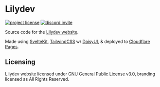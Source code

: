 # Lilydev

[![project license](https://img.shields.io/github/license/jadelily18/lilydev?style=flat-square)](https://github.com/jadelily18/lilydev/blob/master/LICENSE)
[![discord invite](https://img.shields.io/discord/995465843364343883?color=5865F2&style=flat-square&label=discord)](https://discord.gg/TZAt4PA5av)

Source code for the [Lilydev website](https://lilydev.com).

Made using [SvelteKit](https://kit.svelte.dev/), [TailwindCSS](https://tailwindcss.com/) w/ [DaisyUI](https://daisyui.com/), & deployed to [Cloudflare Pages](https://pages.cloudflare.com/).

## Licensing

Lilydev website licensed under [GNU General Public License v3.0](https://github.com/jadelily18/lilydev/blob/master/LICENSE), branding licensed as All Rights Reserved.
